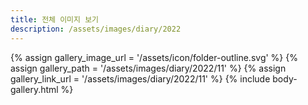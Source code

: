 ```yaml
---
title: 전체 이미지 보기
description: /assets/images/diary/2022
---
```

{% assign gallery_image_url = '/assets/icon/folder-outline.svg' %}
{% assign gallery_path = '/assets/images/diary/2022/11' %}
{% assign gallery_link_url = '/assets/images/diary/2022/11' %}
{% include body-gallery.html %}
